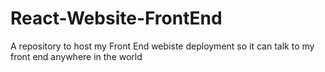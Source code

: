 # React-Website-FrontEnd
A repository to host my Front End webiste deployment so it can talk to my front end anywhere in the world
